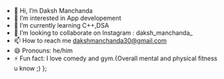 - 👋 Hi, I’m Daksh Manchanda
- 👀 I’m interested in App developement
- 🌱 I’m currently learning C++,DSA
- 💞️ I’m looking to collaborate on Instagram : daksh_manchanda_
- 📫 How to reach me dakshmanchanda30@gmail.com
- 😄 Pronouns: he/him
- ⚡ Fun fact: I love comedy and gym.{Overall mental and physical fitness u know ;) };

<!---
dakshmanchanda21/dakshmanchanda21 is a ✨ special ✨ repository because its `README.md` (this file) appears on your GitHub profile.
You can click the Preview link to take a look at your changes.
--->
